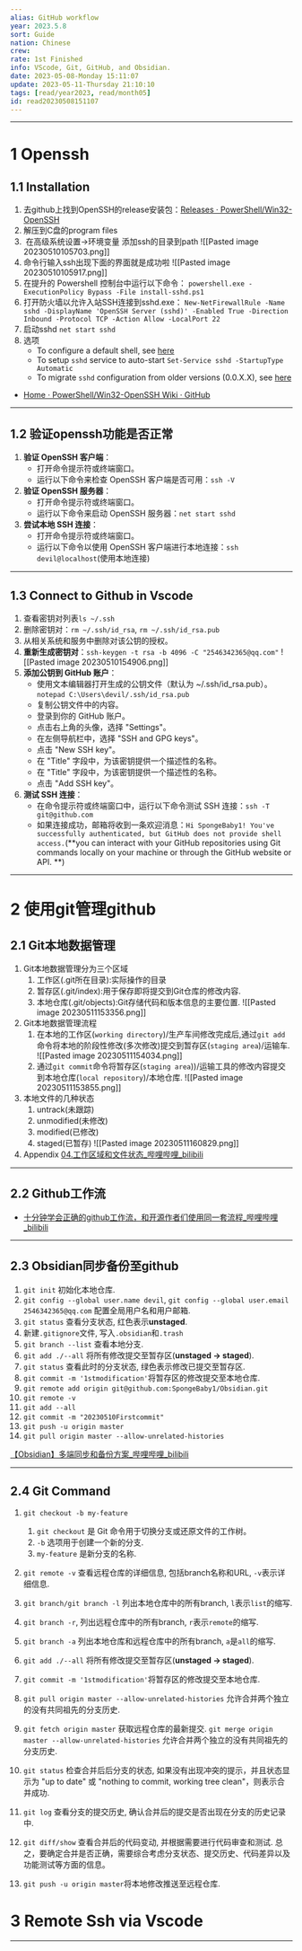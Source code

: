 ```yaml
---
alias: GitHub workflow
year: 2023.5.8
sort: Guide
nation: Chinese
crew: 
rate: 1st Finished
info: VScode, Git, GitHub, and Obsidian.
date: 2023-05-08-Monday 15:11:07
update: 2023-05-11-Thursday 21:10:10
tags: [read/year2023, read/month05]
id: read20230508151107
---
```

---

# 1 Openssh
## 1.1 Installation
1. 去github上找到OpenSSH的release安装包：[Releases · PowerShell/Win32-OpenSSH](https://github.com/PowerShell/Win32-OpenSSH/releases)
2. 解压到C盘的program files
3.  在高级系统设置->环境变量 添加ssh的目录到path
   ![[Pasted image 20230510105703.png]]
4. 命令行输入ssh出现下面的界面就是成功啦
   ![[Pasted image 20230510105917.png]]
5. 在提升的 Powershell 控制台中运行以下命令：
   `powershell.exe -ExecutionPolicy Bypass -File install-sshd.ps1`
6. 打开防火墙以允许入站SSH连接到sshd.exe：
   `New-NetFirewallRule -Name sshd -DisplayName 'OpenSSH Server (sshd)' -Enabled True -Direction Inbound -Protocol TCP -Action Allow -LocalPort 22`
7. 启动sshd
  `net start sshd`
8. 选项
	-  To configure a default shell, see [here](https://github.com/PowerShell/Win32-OpenSSH/wiki/DefaultShell) 
	- To setup `sshd` service to auto-start
	  `Set-Service sshd -StartupType Automatic`
	- To migrate `sshd` configuration from older versions (0.0.X.X), see [here](https://github.com/PowerShell/Win32-OpenSSH/wiki/Migrate-sshd_config-from-older-versions)

- [Home · PowerShell/Win32-OpenSSH Wiki · GitHub](https://github.com/PowerShell/Win32-OpenSSH/wiki)
---

## 1.2 验证openssh功能是否正常

1. **验证 OpenSSH 客户端**：
	-   打开命令提示符或终端窗口。
	-   运行以下命令来检查 OpenSSH 客户端是否可用：`ssh -V`
2. **验证 OpenSSH 服务器**：
	-   打开命令提示符或终端窗口。
	-   运行以下命令来启动 OpenSSH 服务器：`net start sshd`
3. **尝试本地 SSH 连接**：
	-   打开命令提示符或终端窗口。
	-   运行以下命令以使用 OpenSSH 客户端进行本地连接：`ssh devil@localhost`(使用本地连接)
---

## 1.3 Connect to Github in Vscode
1. 查看密钥对列表`ls ~/.ssh`
2. 删除密钥对：`rm ~/.ssh/id_rsa`, `rm ~/.ssh/id_rsa.pub` 
3. 从相关系统和服务中删除对该公钥的授权。
4. **重新生成密钥对**：`ssh-keygen -t rsa -b 4096 -C "2546342365@qq.com"`
   ![[Pasted image 20230510154906.png]]
5. **添加公钥到 GitHub 账户**：
   - 使用文本编辑器打开生成的公钥文件（默认为 ~/.ssh/id_rsa.pub）。
     `notepad C:\Users\devil/.ssh/id_rsa.pub`
   - 复制公钥文件中的内容。
   - 登录到你的 GitHub 账户。
   - 点击右上角的头像，选择 "Settings"。
   - 在左侧导航栏中，选择 "SSH and GPG keys"。
   - 点击 "New SSH key"。
   - 在 "Title" 字段中，为该密钥提供一个描述性的名称。
   - 在 "Title" 字段中，为该密钥提供一个描述性的名称。
   - 点击 "Add SSH key"。
6. **测试 SSH 连接**：
   - 在命令提示符或终端窗口中，运行以下命令测试 SSH 连接：`ssh -T git@github.com`
   - 如果连接成功，邮箱将收到一条欢迎消息：`Hi SpongeBaby1! You've successfully authenticated, but GitHub does not provide shell access.`(**you can interact with your GitHub repositories using Git commands locally on your machine or through the GitHub website or API. **)
---


# 2 使用git管理github

## 2.1 Git本地数据管理
1. Git本地数据管理分为三个区域
	 1. 工作区(.git所在目录):实际操作的目录
	 2. 暂存区(.git/index):用于保存即将提交到Git仓库的修改内容.
	 3. 本地仓库(.git/objects):Git存储代码和版本信息的主要位置.
	  ![[Pasted image 20230511153356.png]]
2. Git本地数据管理流程
	 1. 在本地的工作区(`working directory`)/生产车间修改完成后,通过`git add`命令将本地的阶段性修改(多次修改)提交到暂存区(`staging area`)/运输车.
	  ![[Pasted image 20230511154034.png]]
	 2. 通过`git commit`命令将暂存区(`staging area`))/运输工具的修改内容提交到本地仓库(`local repository`)/本地仓库.
	  ![[Pasted image 20230511153855.png]]
3. 本地文件的几种状态
	  1. untrack(未跟踪)
	  2. unmodified(未修改)
	  3. modified(已修改)
	  4. staged(已暂存)
	 ![[Pasted image 20230511160829.png]]
4. Appendix
	[04.工作区域和文件状态\_哔哩哔哩\_bilibili](https://www.bilibili.com/video/BV1HM411377j/?p=4&vd_source=4f4f9eaa7c3c2df88a108df3464284bc)
---

## 2.2 Github工作流



- [十分钟学会正确的github工作流，和开源作者们使用同一套流程\_哔哩哔哩\_bilibili](https://www.bilibili.com/video/BV19e4y1q7JJ/?spm_id_from=333.999.0.0&vd_source=4f4f9eaa7c3c2df88a108df3464284bc)
---

## 2.3 Obsidian同步备份至github
1. `git init` 初始化本地仓库.
2. `git config --global user.name devil`, `git config --global user.email 2546342365@qq.com` 配置全局用户名和用户邮箱.
3. `git status` 查看分支状态, 红色表示**unstaged**.
4. 新建`.gitignore`文件, 写入`.obsidian`和`.trash`
5. `git branch --list` 查看本地分支.
6. `git add ./--all` 将所有修改提交至暂存区(**unstaged $\rightarrow$ staged**).
7. `git status` 查看此时的分支状态, 绿色表示修改已提交至暂存区.
8. `git commit -m '1stmodification'`将暂存区的修改提交至本地仓库.
9. `git remote add origin git@github.com:SpongeBaby1/Obsidian.git`
10. `git remote -v`
11. `git add --all`
12. `git commit -m "20230510Firstcommit"`
13. `git push -u origin master`
14. `git pull origin master --allow-unrelated-histories`

[【Obsidian】多端同步和备份方案\_哔哩哔哩\_bilibili](https://www.bilibili.com/video/BV1RF411K7aN/?spm_id_from=333.337.search-card.all.click&vd_source=4f4f9eaa7c3c2df88a108df3464284bc)

---

## 2.4 Git Command
1. `git checkout -b my-feature`
	1. `git checkout` 是 Git 命令用于切换分支或还原文件的工作树。
	2. `-b` 选项用于创建一个新的分支.
	3.  `my-feature` 是新分支的名称.
2. `git remote -v`  查看远程仓库的详细信息, 包括branch名称和URL, `-v`表示详细信息.
3. `git branch/git branch -l` 列出本地仓库中的所有branch, `l`表示`list`的缩写.
4. `git branch -r`, 列出远程仓库中的所有branch, `r`表示`remote`的缩写.
5. `git branch -a` 列出本地仓库和远程仓库中的所有branch, `a`是`all`的缩写.
6. `git add ./--all` 将所有修改提交至暂存区(**unstaged $\rightarrow$ staged**).
7. `git commit -m '1stmodification'`将暂存区的修改提交至本地仓库.


9. `git pull origin master --allow-unrelated-histories` 允许合并两个独立的没有共同祖先的分支历史.
10. `git fetch origin master` 获取远程仓库的最新提交.
   `git merge origin master --allow-unrelated-histories` 允许合并两个独立的没有共同祖先的分支历史.
10. `git status` 检查合并后后分支的状态, 如果没有出现冲突的提示，并且状态显示为 "up to date" 或 "nothing to commit, working tree clean"，则表示合并成功.
11. `git log` 查看分支的提交历史, 确认合并后的提交是否出现在分支的历史记录中.
12. `git diff/show` 查看合并后的代码变动, 并根据需要进行代码审查和测试.
总之，要确定合并是否正确，需要综合考虑分支状态、提交历史、代码差异以及功能测试等方面的信息。

13. `git push -u origin master`将本地修改推送至远程仓库.



# 3 Remote Ssh via Vscode



---